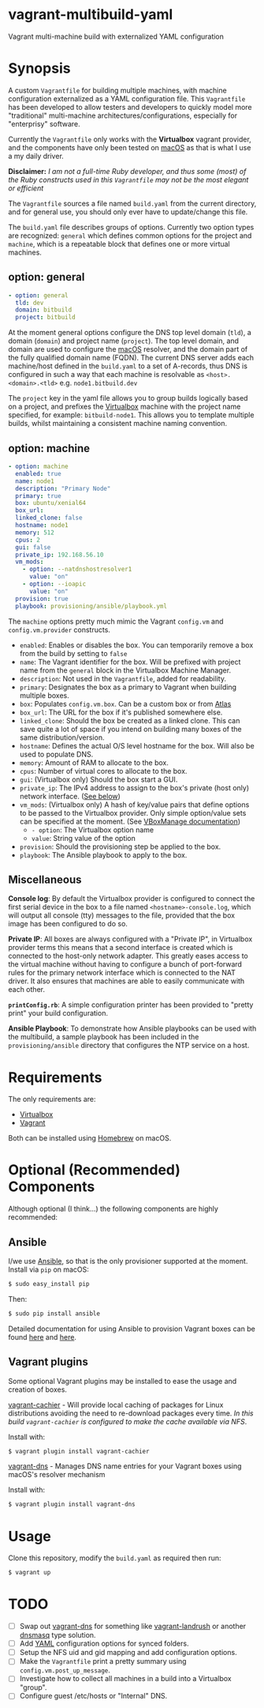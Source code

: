 # vagrant-multibuild-yaml
Vagrant multi-machine build with externalized YAML configuration

# Synopsis

A custom `Vagrantfile` for building multiple machines, with machine configuration
externalized as a YAML configuration file. This `Vagrantfile` has been developed to allow
testers and developers to quickly model more "traditional" multi-machine
architectures/configurations, especially for "enterprisy" software. 

Currently the `Vagrantfile` only works with the **Virtualbox** vagrant provider,
and the components have only been tested on [macOS](https://en.wikipedia.org/wiki/MacOS)
as that is what I use a my daily driver. 

**Disclaimer:** *I am not a full-time Ruby developer, and thus some (most) of
the Ruby constructs used in this `Vagrantfile` may not be the most elegant or
efficient*

The `Vagrantfile` sources a file named `build.yaml` from the current directory,
and for general use, you should only ever have to update/change this file.

The `build.yaml` file describes groups of options. Currently two option types are 
recognized: `general` which defines common options for the project and `machine`,
which is a repeatable block that defines one or more virtual machines. 

## option: general

```YAML
- option: general
  tld: dev
  domain: bitbuild
  project: bitbuild
``` 
At the moment general options configure the DNS top level domain (`tld`), a domain
(`domain`) and project name (`project`). The top level domain, and domain are 
used to configure the [macOS](https://en.wikipedia.org/wiki/MacOS) resolver, and
the domain part of the fully qualified domain name (FQDN). The current DNS server
adds each machine/host defined in the `build.yaml` to a set of A-records, thus DNS
is configured in such a way that each machine is resolvable as `<host>.<domain>.<tld>` 
e.g. `node1.bitbuild.dev`

The `project` key in the yaml file allows you to group builds logically based on 
a project, and prefixes the [Virtualbox](https://www.virtualbox.org/) machine with
the project name specified, for example: `bitbuild-node1`. This allows you to 
template multiple builds, whilst maintaining a consistent machine naming convention.

## option: machine

```YAML
- option: machine
  enabled: true
  name: node1
  description: "Primary Node"
  primary: true
  box: ubuntu/xenial64
  box_url:
  linked_clone: false
  hostname: node1
  memory: 512
  cpus: 2
  gui: false
  private_ip: 192.168.56.10
  vm_mods:
    - option: --natdnshostresolver1
      value: "on"
    - option: --ioapic
      value: "on"
  provision: true
  playbook: provisioning/ansible/playbook.yml
```

The `machine` options pretty much mimic the Vagrant `config.vm` and 
`config.vm.provider` constructs. 

- `enabled`: Enables or disables the box. You can temporarily remove a box 
    from the build  by setting to `false`
- `name`: The Vagrant identifier for the box. Will be prefixed with project name
    from the `general` block in the Virtualbox Machine Manager.
- `description`: Not used in the `Vagrantfile`, added for readability.
- `primary`: Designates the box as a primary to Vagrant when building multiple
    boxes.
- `box`: Populates `config.vm.box`. Can be a custom box or from [Atlas](https://atlas.hashicorp.com)
- `box_url`: The URL for the box if it's published somewhere else.
- `linked_clone`: Should the box be created as a linked clone. This can save quite
    a lot of space if you intend on building many boxes of the same distribution/version.
- `hostname`: Defines the actual O/S level hostname for the box. Will also be used
    to populate DNS.
- `memory`: Amount of RAM to allocate to the box.
- `cpus`: Number of virtual cores to allocate to the box.
- `gui`: (Virtualbox only) Should the box start a GUI.
- `private_ip`: The IPv4 address to assign to the box's private (host only) network
    interface. ([See below](#miscellaneous))
- `vm_mods`: (Virtualbox only) A hash of key/value pairs that define options to be
    passed to the Virtualbox provider. Only simple option/value sets can be specified
    at the moment. (See [VBoxManage documentation](https://www.virtualbox.org/manual/ch08.html))
    - `- option`: The Virtualbox option name
    - `value`: String value of the option
- `provision`: Should the provisioning step be applied to the box.
- `playbook`: The Ansible playbook to apply to the box.

## Miscellaneous

**Console log**: By default the Virtualbox provider is configured to connect the
first serial device in the box to a file named `<hostname>-console.log`, which will
output all console (tty) messages to the file, provided that the box image has been
configured to do so.

**Private IP**: All boxes are always configured with a "Private IP", in Virtualbox
provider terms this means that a second interface is created which is connected
to the host-only network adapter. This greatly eases access to the virtual machine
without having to configure a bunch of port-forward rules for the primary network
interface which is connected to the NAT driver. It also ensures that machines are
able to easily communicate with each other.

**`printConfig.rb`**: A simple configuration printer has been provided to
"pretty print" your build configuration. 

**Ansible Playbook**: To demonstrate how Ansible playbooks can be used with the 
multibuild, a sample playbook has been included in the `provisioning/ansible`
directory that configures the NTP service on a host.

# Requirements

The only requirements are:

- [Virtualbox](https://www.virtualbox.org/)
- [Vagrant](https://www.vagrantup.com/)

Both can be installed using [Homebrew](https://brew.sh/) on macOS.

# Optional (Recommended) Components

Although optional (I think...) the following components are highly recommended:

## Ansible

I/we use [Ansible](https://www.ansible.com/), so that is the only provisioner 
supported at the moment. Install via `pip` on macOS:

```bash
$ sudo easy_install pip
```
Then:
```bash
$ sudo pip install ansible
```

Detailed documentation for using Ansible to provision Vagrant boxes can be found
[here](http://docs.ansible.com/ansible/playbooks.html) and 
[here](https://www.vagrantup.com/docs/provisioning/ansible.html).

## Vagrant plugins

Some optional Vagrant plugins may be installed to ease the usage and creation
of boxes.

[vagrant-cachier](https://github.com/fgrehm/vagrant-cachier) - Will provide local
caching of packages for Linux distributions avoiding the need to re-download 
packages every time. *In this build `vagrant-cachier` is configured to make the 
cache available via NFS*.

Install with:

```bash
$ vagrant plugin install vagrant-cachier
```

[vagrant-dns](https://github.com/BerlinVagrant/vagrant-dns) - Manages DNS name 
entries for your Vagrant boxes using macOS's resolver mechanism

Install with:

```bash
$ vagrant plugin install vagrant-dns
```

# Usage

Clone this repository, modify the `build.yaml` as required then run:

```bash
$ vagrant up
```

# TODO

- [ ] Swap out [vagrant-dns](https://github.com/BerlinVagrant/vagrant-dns) for something like
    [vagrant-landrush](https://github.com/vagrant-landrush/landrush) or another 
    [dnsmasq](http://www.thekelleys.org.uk/dnsmasq/doc.html) type solution.
- [ ] Add [YAML](http://yaml.org/) configuration options for synced folders.
- [ ] Setup the NFS uid and gid mapping and add configuration options.
- [ ] Make the `Vagrantfile` print a pretty summary using `config.vm.post_up_message`.
- [ ] Investigate how to collect all machines in a build into a Virtualbox "group".
- [ ] Configure guest /etc/hosts or "Internal" DNS.